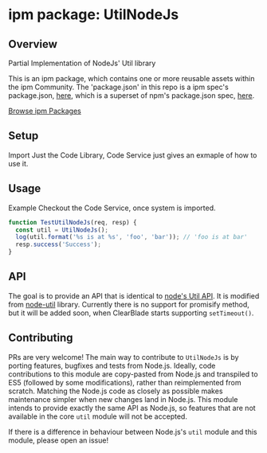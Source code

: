 
# ipm package: UtilNodeJs

## Overview

Partial Implementation of NodeJs' Util library

This is an ipm package, which contains one or more reusable assets within the ipm Community. The 'package.json' in this repo is a ipm spec's package.json, [here](https://docs.clearblade.com/v/3/6-ipm/spec), which is a superset of npm's package.json spec, [here](https://docs.npmjs.com/files/package.json).

[Browse ipm Packages](https://ipm.clearblade.com)

## Setup
Import Just the Code Library, Code Service just gives an exmaple of how to use it.
## Usage
Example Checkout the Code Service, once system is imported.

```javascript
function TestUtilNodeJs(req, resp) {
  const util = UtilNodeJs();
  log(util.format('%s is at %s', 'foo', 'bar')); // 'foo is at bar'
  resp.success('Success');
}

```
## API
The goal is to provide an API that is identical to [node's Util API](https://nodejs.org/api/util.html). It is modified from [node-util](https://github.com/defunctzombie/node-util) library. Currently there is no support for promisify method, but it will be added soon, when ClearBlade starts supporting `setTimeout()`. 

## Contributing
PRs are very welcome! The main way to contribute to `UtilNodeJs` is by porting features, bugfixes and tests from Node.js. Ideally, code contributions to this module are copy-pasted from Node.js and transpiled to ES5 (followed by some modifications), rather than reimplemented from scratch. Matching the Node.js code as closely as possible makes maintenance simpler when new changes land in Node.js. This module intends to provide exactly the same API as Node.js, so features that are not available in the core `util` module will not be accepted. 

If there is a difference in behaviour between Node.js's `util` module and this module, please open an issue!


